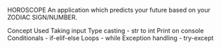 HOROSCOPE
An application which predicts your future based on your ZODIAC SIGN/NUMBER.

Concept Used
    Taking input
    Type casting - str to int
    Print on console
    Conditionals - if-elif-else
    Loops - while
    Exception handling - try-except
